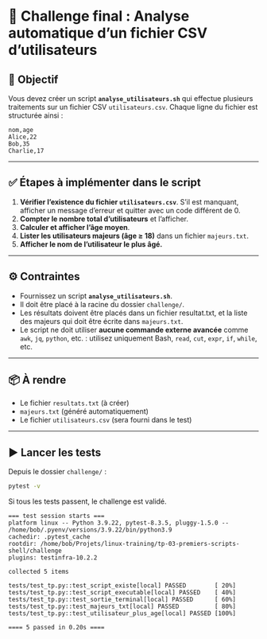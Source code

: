 # 🎯 Challenge final : Analyse automatique d’un fichier CSV d’utilisateurs

## 📝 Objectif

Vous devez créer un script **`analyse_utilisateurs.sh`** qui effectue plusieurs
traitements sur un fichier CSV `utilisateurs.csv`. Chaque ligne du fichier est
structurée ainsi :

```csv
nom,age
Alice,22
Bob,35
Charlie,17
```

---

## ✅ Étapes à implémenter dans le script

1. **Vérifier l’existence du fichier `utilisateurs.csv`**. S’il est manquant,
   afficher un message d’erreur et quitter avec un code différent de 0.
2. **Compter le nombre total d’utilisateurs** et l’afficher.
3. **Calculer et afficher l’âge moyen**.
4. **Lister les utilisateurs majeurs (âge ≥ 18)** dans un fichier `majeurs.txt`.
5. **Afficher le nom de l’utilisateur le plus âgé.**

---

## ⚙️ Contraintes

- Fournissez un script **`analyse_utilisateurs.sh`**.
- Il doit être placé à la racine du dossier `challenge/`.
- Les résultats doivent être placés dans un fichier resultat.txt, et la
  liste des majeurs qui doit être écrite dans `majeurs.txt`.
- Le script ne doit utiliser **aucune commande externe avancée** comme `awk`,
  `jq`, `python`, etc. : utilisez uniquement Bash, `read`, `cut`, `expr`, `if`,
  `while`, etc.

---

## 📦 À rendre

- Le fichier `resultats.txt` (à créer)
- `majeurs.txt` (généré automatiquement)
- Le fichier `utilisateurs.csv` (sera fourni dans le test)

---

## ▶️ Lancer les tests

Depuis le dossier `challenge/` :

```bash
pytest -v
```

Si tous les tests passent, le challenge est validé.

```plaintext
=== test session starts ===
platform linux -- Python 3.9.22, pytest-8.3.5, pluggy-1.5.0 -- /home/bob/.pyenv/versions/3.9.22/bin/python3.9
cachedir: .pytest_cache
rootdir: /home/bob/Projets/linux-training/tp-03-premiers-scripts-shell/challenge
plugins: testinfra-10.2.2

collected 5 items

tests/test_tp.py::test_script_existe[local] PASSED        [ 20%]
tests/test_tp.py::test_script_executable[local] PASSED    [ 40%]
tests/test_tp.py::test_sortie_terminal[local] PASSED      [ 60%]
tests/test_tp.py::test_majeurs_txt[local] PASSED          [ 80%]
tests/test_tp.py::test_utilisateur_plus_age[local] PASSED [100%]

==== 5 passed in 0.20s ====
```
